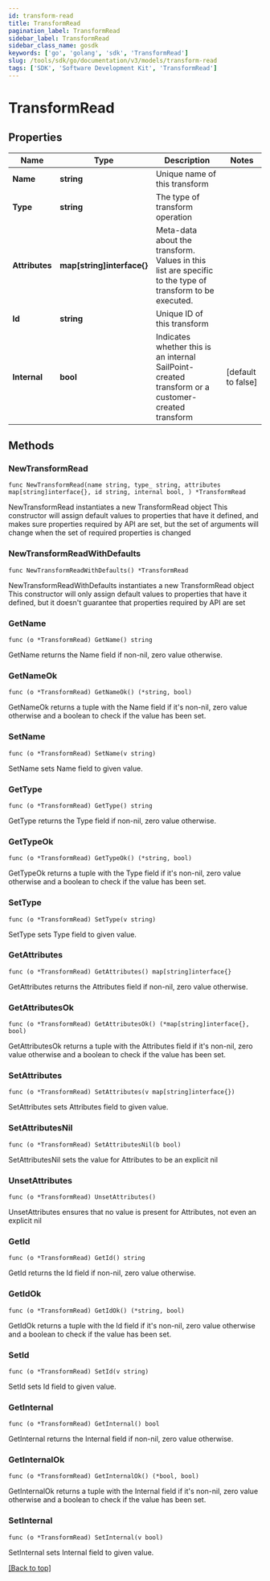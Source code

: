 ```yaml
---
id: transform-read
title: TransformRead
pagination_label: TransformRead
sidebar_label: TransformRead
sidebar_class_name: gosdk
keywords: ['go', 'golang', 'sdk', 'TransformRead'] 
slug: /tools/sdk/go/documentation/v3/models/transform-read
tags: ['SDK', 'Software Development Kit', 'TransformRead']
---
```


# TransformRead

## Properties

Name | Type | Description | Notes
------------ | ------------- | ------------- | -------------
**Name** | **string** | Unique name of this transform | 
**Type** | **string** | The type of transform operation | 
**Attributes** | **map[string]interface{}** | Meta-data about the transform. Values in this list are specific to the type of transform to be executed. | 
**Id** | **string** | Unique ID of this transform | 
**Internal** | **bool** | Indicates whether this is an internal SailPoint-created transform or a customer-created transform | [default to false]

## Methods

### NewTransformRead

`func NewTransformRead(name string, type_ string, attributes map[string]interface{}, id string, internal bool, ) *TransformRead`

NewTransformRead instantiates a new TransformRead object
This constructor will assign default values to properties that have it defined,
and makes sure properties required by API are set, but the set of arguments
will change when the set of required properties is changed

### NewTransformReadWithDefaults

`func NewTransformReadWithDefaults() *TransformRead`

NewTransformReadWithDefaults instantiates a new TransformRead object
This constructor will only assign default values to properties that have it defined,
but it doesn't guarantee that properties required by API are set

### GetName

`func (o *TransformRead) GetName() string`

GetName returns the Name field if non-nil, zero value otherwise.

### GetNameOk

`func (o *TransformRead) GetNameOk() (*string, bool)`

GetNameOk returns a tuple with the Name field if it's non-nil, zero value otherwise
and a boolean to check if the value has been set.

### SetName

`func (o *TransformRead) SetName(v string)`

SetName sets Name field to given value.


### GetType

`func (o *TransformRead) GetType() string`

GetType returns the Type field if non-nil, zero value otherwise.

### GetTypeOk

`func (o *TransformRead) GetTypeOk() (*string, bool)`

GetTypeOk returns a tuple with the Type field if it's non-nil, zero value otherwise
and a boolean to check if the value has been set.

### SetType

`func (o *TransformRead) SetType(v string)`

SetType sets Type field to given value.


### GetAttributes

`func (o *TransformRead) GetAttributes() map[string]interface{}`

GetAttributes returns the Attributes field if non-nil, zero value otherwise.

### GetAttributesOk

`func (o *TransformRead) GetAttributesOk() (*map[string]interface{}, bool)`

GetAttributesOk returns a tuple with the Attributes field if it's non-nil, zero value otherwise
and a boolean to check if the value has been set.

### SetAttributes

`func (o *TransformRead) SetAttributes(v map[string]interface{})`

SetAttributes sets Attributes field to given value.


### SetAttributesNil

`func (o *TransformRead) SetAttributesNil(b bool)`

 SetAttributesNil sets the value for Attributes to be an explicit nil

### UnsetAttributes
`func (o *TransformRead) UnsetAttributes()`

UnsetAttributes ensures that no value is present for Attributes, not even an explicit nil
### GetId

`func (o *TransformRead) GetId() string`

GetId returns the Id field if non-nil, zero value otherwise.

### GetIdOk

`func (o *TransformRead) GetIdOk() (*string, bool)`

GetIdOk returns a tuple with the Id field if it's non-nil, zero value otherwise
and a boolean to check if the value has been set.

### SetId

`func (o *TransformRead) SetId(v string)`

SetId sets Id field to given value.


### GetInternal

`func (o *TransformRead) GetInternal() bool`

GetInternal returns the Internal field if non-nil, zero value otherwise.

### GetInternalOk

`func (o *TransformRead) GetInternalOk() (*bool, bool)`

GetInternalOk returns a tuple with the Internal field if it's non-nil, zero value otherwise
and a boolean to check if the value has been set.

### SetInternal

`func (o *TransformRead) SetInternal(v bool)`

SetInternal sets Internal field to given value.



[[Back to top]](#) 


